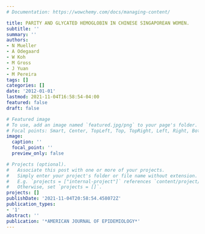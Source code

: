 ```yaml
---
# Documentation: https://wowchemy.com/docs/managing-content/

title: PARITY AND GLYCATED HEMOGLOBIN IN CHINESE SINGAPOREAN WOMEN.
subtitle: ''
summary: ''
authors:
- N Mueller
- A Odegaard
- W Koh
- M Gross
- J Yuan
- M Pereira
tags: []
categories: []
date: '2012-01-01'
lastmod: 2021-11-04T16:58:54-04:00
featured: false
draft: false

# Featured image
# To use, add an image named `featured.jpg/png` to your page's folder.
# Focal points: Smart, Center, TopLeft, Top, TopRight, Left, Right, BottomLeft, Bottom, BottomRight.
image:
  caption: ''
  focal_point: ''
  preview_only: false

# Projects (optional).
#   Associate this post with one or more of your projects.
#   Simply enter your project's folder or file name without extension.
#   E.g. `projects = ["internal-project"]` references `content/project/deep-learning/index.md`.
#   Otherwise, set `projects = []`.
projects: []
publishDate: '2021-11-04T20:58:54.458072Z'
publication_types:
- '1'
abstract: ''
publication: '*AMERICAN JOURNAL OF EPIDEMIOLOGY*'
---
```


